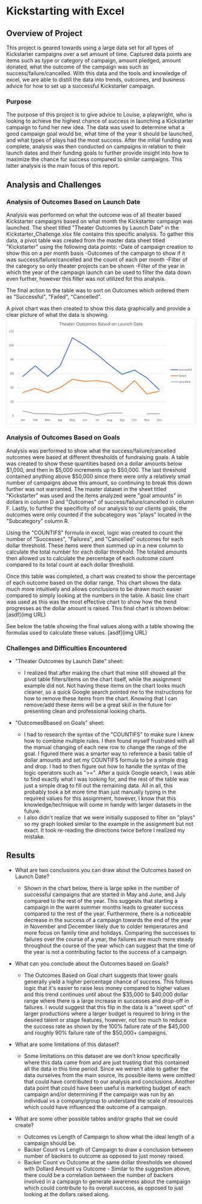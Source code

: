 # Kickstarting with Excel

## Overview of Project
This project is geared towards using a large data set for all types of Kickstarter campaigns over a set amount of time.  Captured data points are items such as type or category of campaign, amount pledged, amount donated, what the outcome of the campaign was such as success/failure/cancelled.  With this data and the tools and knowledge of excel, we are able to distill the data into trends, outcomes, and business advice for how to set up a successful Kickstarter campaign.

### Purpose
The purpose of this project is to give advice to Louise, a playwright, who is looking to achieve the highest chance of success in launching a Kickstarter campaign to fund her new idea.  The data was used to determine what a good campaign goal would be, what time of the year it should be launched, and what types of plays had the most success.  After the initial funding was complete, analysis was then conducted on campaigns in relation to their launch dates and their funding goals to further provide insight into how to maximize the chance for success compared to similar campaigns.  This latter analysis is the main focus of this report. 

## Analysis and Challenges

### Analysis of Outcomes Based on Launch Date
Analysis was performed on what the outcome was of all theater based Kickstarter campaigns based on what month the Kickstarter campaign was launched.  The sheet titled "Theater Outcomes by Launch Date" in the Kickstarter_Challenge.xlsx file contains this specific analysis.  To gather this data, a pivot table was created from the master data sheet titled "Kickstarter" using the following data points:
-Date of campaign creation to show this on a per month basis
-Outcomes of the campaign to show if it was success/failure/cancelled and the count of each per month
-Filter of the category so only theater projects can be shown
-Filter of the year in which the year of the campaign launch can be used to filter the data down even further, however this filter was not utilized fot this analysis.

The final action to the table was to sort on Outcomes which ordered them as "Successful", "Failed", "Cancelled".

A pivot chart was then created to show this data graphically and provide a clear picture of what the data is showing.
![Theater Outcomes Based on Launch Date](/resources/Theater_Outcomes_vs_Launch.png) 


### Analysis of Outcomes Based on Goals
Analysis was performed to show what the success/failure/cancelled outcomes were based at different thresholds of fundraising goals.  A table was created to show these quantities based on a dollar amounts below $1,000, and then in $5,000 increments up to $50,000.  The last threshold contained anything above $50,000 since there were only a relatively small number of campaigns above this amount, so continuing to break this down further was not warranted.  The master dataset in the sheet titled "Kickstarter" was used and the items analyzed were "goal amounts" in dollars in column D and "Outcomes" of success/failure/cancelled in column F.  Lastly, to further the specificity of our analysis to our clients goals, the outcomes were only counted if the subcategory was "plays" located in the "Subcategory" column R.

Using the "COUNTIFS" formula in excel, logic was created to count the number of "Successes", "Failures", and "Cancelled" outcomes for each dollar threshold.  These items were then summed up in a new column to calculate the total number for each dollar threshold.  The totaled amounts then allowed us to calculate the percentage of each outcome count compared to its total count at each dollar threshold.

Once this table was completed, a chart was created to show the percentage of each outcome based on the dollar range.  This chart shows the data much more intuitively and allows conclusions to be drawn much easier compared to simply looking at the numbers in the table.  A basic line chart was used as this was the most effective chart to show how the trend progresses as the dollar amount is raised.  This final chart is shown below:
[asdf](img URL)

See below the table showing the final values along with a table showing the formulas used to calculate these values.
[asdf](img URL)

### Challenges and Difficulties Encountered

- "Theater Outcomes by Launch Date" sheet:
  - I realized that after making the chart that mine still showed all the pivot table filters/items on the chart itself, while the assignment example did not. Not having these items on the chart looks much cleaner, so a quick Google search pointed me to the instructions for how to remove these items from the chart.  Knowing that I can remove/add these items will be a great skill in the future for presenting clean and professional looking charts.

- "OutcomesBbased on Goals" sheet:
  - I had to research the syntax of the "COUNTIFS" to make sure I knew how to combine multiple rules.  I then found myself frustrated with all the manual changing of each new row to change the range of the goal.  I figured there was a smarter way to reference a basic table of dollar amounts and set my COUNTIFS formula to be a simple drag and drop.  I had to then figure out how to handle the syntax of the logic operators such as ">=".  After a quick Google search, I was able to find exactly what I was looking for, and the rest of the table was just a simple drag to fill out the remaining data.  All in all, this probably took a bit more time than just manually typing in the required values for this assignment, however, I know that this knowledge/technique will come in handy with larger datasets in the future.
  - I also didn't realize that we were initially supposed to filter on "plays" so my graph looked similar to the example in the assignment but not exact.  It took re-reading the directions twice before I realized my mistake.   

## Results

- What are two conclusions you can draw about the Outcomes based on Launch Date?
  - Shown in the chart below, there is large spike in the number of successful campaigns that are started in May and June, and July compared to the rest of the year.  This suggests that starting a campaign in the warm summer months leads to greater success compared to the rest of the year.  Furthermore, there is a noticeable decrease in the success of a campaign towards the end of the year in November and December likely due to colder temperatures and more focus on family time and holidays.  Comparing the successes to failures over the course of a year, the failures are much more steady throughout the course of the year which can suggest that the time of the year is not a contributing factor to the success of a campaign.   

- What can you conclude about the Outcomes based on Goals?
  - The Outcomes Based on Goal chart suggests that lower goals generally yield a higher percentage chance of success.  This follows logic that it's easier to raise less money compared to higher values and this trend continues until about the $35,000 to $40,000 dollar range where there is a large increase in successes and drop-off in failures.  I would suggest that this flip in the data is a "sweet spot" of larger productions where a larger budget is required to bring in the desired talent or stage features, however, not too much to reduce the success rate as shown by the 100% failure rate of the $45,000 and roughly 90% failure rate of the $50,000+ campaigns.    

- What are some limitations of this dataset?
  - Some limitations on this dataset are we don't know specifically where this data came from and are just trusting that this contained all the data in this time period.  Since we weren't able to gather the data ourselves from the main source, its possible items were omitted that could have contributed to our analysis and conclusions.  Another data point that could have been useful is marketing budget of each campaign and/or determining if the campaign was run by an individual vs a company/group to understand the scale of resources which could have influenced the outcome of a campaign.  

- What are some other possible tables and/or graphs that we could create?
  - Outcomes vs Length of Campaign to show what the ideal length of a campaign should be.
  - Backer Count vs Length of Campaign to draw a conclusion between number of backers to outcome as opposed to just money raised.  
  - Backer Count vs Outcome at the same dollar thresholds we showed with Dollard Amount vs Outcome  - Similar to the suggestion above, there could be a correlation between the number of backers involved in a campaign to generate awareness about the campaign which could contribute to its overall success, as opposed to just looking at the dollars raised along.



